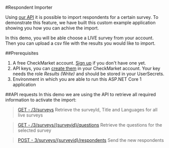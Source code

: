﻿#Respondent Importer

Using [our API](https://api.checkmarket.com) it is possible to import respondents for a certain survey. To demonstrate this feature, we have built this custom example application showing you how you can achive the import.

In this demo, you will be able choose a LIVE survey from your account. Then you can upload a csv file with the results you would like to import. 



##Prerequisites
1. A free CheckMarket account. [Sign up](https://www.checkmarket.com/sign-up/) if you don't have one yet.
2. API keys, you can [create them](https://api-eu.checkmarket.com/Account/Keys) in your CheckMarket account. Your key needs the role *Results (Write)* and should be stored in your UserSecrets.
3. Environment in which you are able to run this ASP.NET Core 1 application

##API requests
In this demo we are using the API to retrieve all required information to activate the import: 

>[GET - /3/surveys](https://api.checkmarket.com/docs/api/v3/action/GET-3-Surveys_lang_top_skip_select_filter_orderby_expand)
Retrieve the surveyId, Title and Languages for all live surveys


>[GET - /3/surveys/{surveyid}/questions](https://api.checkmarket.com/docs/api/v3/action/GET-3-surveys-SurveyId-questions_asFlatList_stripHtml_lang_top_skip_select_filter)
Retrieve the questions for the selected survey

>[POST - 3/surveys/{surveyid}/respondents](https://api.checkmarket.com/docs/api/v3/action/POST-3-surveys-SurveyId-respondents_IncludeSuccessResponses)
Send the new respondents
